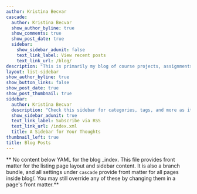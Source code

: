 ```yaml
---
author: Kristina Becvar
cascade:
  author: Kristina Becvar
  show_author_byline: true
  show_comments: true
  show_post_date: true
  sidebar:
    show_sidebar_adunit: false
    text_link_label: View recent posts
    text_link_url: /blog/
description: "This is primarily my blog of course projects, assignments, homework, and progress reports on active research."
layout: list-sidebar
show_author_byline: true
show_button_links: false
show_post_date: true
show_post_thumbnail: true
sidebar:
  author: Kristina Becvar
  description: "Check this sidebar for categories, tags, and more as it continues to develop over time."
  show_sidebar_adunit: true
  text_link_label: Subscribe via RSS
  text_link_url: /index.xml
  title: A Sidebar for Your Thoughts
thumbnail_left: true
title: Blog Posts
---
```


** No content below YAML for the blog _index. This file provides front matter for the listing page layout and sidebar content. It is also a branch bundle, and all settings under `cascade` provide front matter for all pages inside blog/. You may still override any of these by changing them in a page's front matter.**
